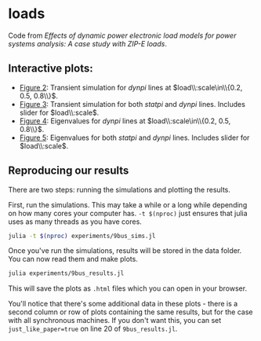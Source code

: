 # loads
Code from *Effects of dynamic power electronic load models for power systems analysis: A case study with ZIP-E loads*.
## Interactive plots:
- [Figure 2](https://reid.xz.ax/loads/transient2.html): Transient simulation for $dynpi$ lines at $load\\:scale\in\\{0.2, 0.5, 0.8\\}$.
- [Figure 3](https://reid.xz.ax/loads/transient1.html): Transient simulation for both $statpi$ and $dynpi$ lines. Includes slider for $load\\:scale$.
- [Figure 4](https://reid.xz.ax/loads/eigenvalues2.html): Eigenvalues for $dynpi$ lines at $load\\:scale\in\\{0.2, 0.5, 0.8\\}$.
- [Figure 5](https://reid.xz.ax/loads/eigenvalues1.html): Eigenvalues for both $statpi$ and $dynpi$ lines. Includes slider for $load\\:scale$.

## Reproducing our results

There are two steps: running the simulations and plotting the results.

First, run the simulations. This may take a while or a long while depending on how many cores your computer has. `-t $(nproc)` just ensures that julia uses as many threads as you have cores.
```bash
julia -t $(nproc) experiments/9bus_sims.jl
```

Once you've run the simulations, results will be stored in the data folder. You can now read them and make plots.
```bash
julia experiments/9bus_results.jl
```

This will save the plots as `.html` files which you can open in your browser.

You'll notice that there's some additional data in these plots - there is a second column or row of plots containing the same results, but for the case with all synchronous machines. If you don't want this, you can set `just_like_paper=true` on line 20 of `9bus_results.jl`.
